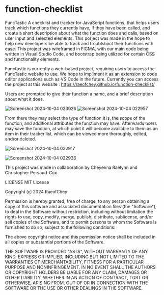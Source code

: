 # function-checklist

FuncTastic
A checklist and tracker for JavaScript functions, that helps users track which functions they currently have, if they have been called, and create a short description about what the function does and calls, based on user input and selected elements.
This porject was made in the hope to help new developers be able to track and troublshoot their functions with ease. This project was wireframed in FIGMA, with our main code being written in Visual Studio Code, and bootstrap being utilized for certain CSS and functionality elements.


Functastic is currently a web-based project, requiring users to access the FuncTastic website to use. We hope to impliment it as an extension to code editor applications such as VS Code in the future.
Currently you can access the project at this website : https://raeofchey.github.io/function-checklist/

Users are prompted to give their function a name, and a brief description about what it does.

![Screenshot 2024-10-04 023026](https://github.com/user-attachments/assets/2dc04d60-5662-47b1-9382-3ca1d0dbe863)            ![Screenshot 2024-10-04 022957](https://github.com/user-attachments/assets/a2b65cc5-d2aa-4bea-a276-7d3ce1ca03fa)


From there they may select the type of function it is, the scope of the function, and additional attributes the function may have.
Afterwards users may save the function, at which point it will become available to them as an item in their tracker list, which can be viewed more thoroughly, edited, and/or deleted.

![Screenshot 2024-10-04 022917](https://github.com/user-attachments/assets/975bb8f2-c9f7-4f8f-803e-710b90c3ca9f)     


![Screenshot 2024-10-04 022936](https://github.com/user-attachments/assets/b4fe1ad6-c74d-4f97-a5b7-8354b69a4430)


This project was made in collaboration by Cheyenna Raelynn and Christopher Persaud-Cox

LICENSE
MIT License

Copyright (c) 2024 RaeofChey

Permission is hereby granted, free of charge, to any person obtaining a copy
of this software and associated documentation files (the "Software"), to deal
in the Software without restriction, including without limitation the rights
to use, copy, modify, merge, publish, distribute, sublicense, and/or sell
copies of the Software, and to permit persons to whom the Software is
furnished to do so, subject to the following conditions:

The above copyright notice and this permission notice shall be included in all
copies or substantial portions of the Software.

THE SOFTWARE IS PROVIDED "AS IS", WITHOUT WARRANTY OF ANY KIND, EXPRESS OR
IMPLIED, INCLUDING BUT NOT LIMITED TO THE WARRANTIES OF MERCHANTABILITY,
FITNESS FOR A PARTICULAR PURPOSE AND NONINFRINGEMENT. IN NO EVENT SHALL THE
AUTHORS OR COPYRIGHT HOLDERS BE LIABLE FOR ANY CLAIM, DAMAGES OR OTHER
LIABILITY, WHETHER IN AN ACTION OF CONTRACT, TORT OR OTHERWISE, ARISING FROM,
OUT OF OR IN CONNECTION WITH THE SOFTWARE OR THE USE OR OTHER DEALINGS IN THE
SOFTWARE.
